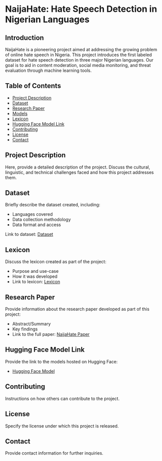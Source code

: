 # NaijaHate: Hate Speech Detection in Nigerian Languages

## Introduction
NaijaHate is a pioneering project aimed at addressing the growing problem of online hate speech in Nigeria. This project introduces the first labeled dataset for hate speech detection in three major Nigerian languages. Our goal is to aid in content moderation, social media monitoring, and threat evaluation through machine learning tools.

## Table of Contents
- [Project Description](#project-description)
- [Dataset](#dataset)
- [Research Paper](#research-paper)
- [Models](#models)
- [Lexicon](#lexicon)
- [Hugging Face Model Link](#hugging-face-model-link)
- [Contributing](#contributing)
- [License](#license)
- [Contact](#contact)

## Project Description
Here, provide a detailed description of the project. Discuss the cultural, linguistic, and technical challenges faced and how this project addresses them.

## Dataset
Briefly describe the dataset created, including:
- Languages covered
- Data collection methodology
- Data format and access

Link to dataset: [Dataset](<dataset-link>)

## Lexicon
Discuss the lexicon created as part of the project:
- Purpose and use-case
- How it was developed
- Link to lexicon: [Lexicon](<lexicon-link>)

  
## Research Paper
Provide information about the research paper developed as part of this project:
- Abstract/Summary
- Key findings
- Link to the full paper: [NaijaHate Paper](<paper-link>)


## Hugging Face Model Link
Provide the link to the models hosted on Hugging Face:
- [Hugging Face Model](<hugging-face-link>)

## Contributing
Instructions on how others can contribute to the project.

## License
Specify the license under which this project is released.

## Contact
Provide contact information for further inquiries.

